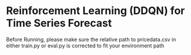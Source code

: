 # Reinforcement Learning (DDQN) for Time Series Forecast

Before Running, please make sure the relative path to pricedata.csv in either train.py or eval.py is corrected to fit your environment path

